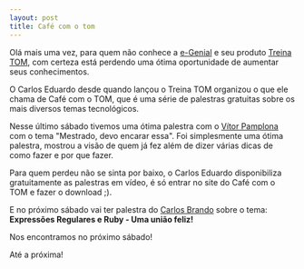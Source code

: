 ```yaml
---
layout: post
title: Café com o tom
---
```


Olá mais uma vez, para quem não conhece a [e-Genial](http://www.egenial.com.br) e seu produto [Treina TOM](http://www.treinatom.com.br), com certeza está perdendo uma ótima oportunidade de aumentar seus conhecimentos.

O Carlos Eduardo desde quando lançou o Treina TOM organizou o que ele chama de Café com o TOM, que é uma série de palestras gratuitas sobre os mais diversos temas tecnológicos.

Nesse último sábado tivemos uma ótima palestra com o [Vítor Pamplona](http://www.vitorpamplona.com/) com o tema "Mestrado, devo encarar essa". Foi simplesmente uma ótima palestra, mostrou a visão de quem já fez além de dizer várias dicas de como fazer e por que fazer.

Para quem perdeu não se sinta por baixo, o Carlos Eduardo disponibiliza gratuitamente as palestras em vídeo, é só entrar no site do Café com o TOM e fazer o download ;).

E no próximo sábado vai ter palestra do [Carlos Brando](http://www.nomeojogo.com) sobre o tema: **Expressões Regulares e Ruby - Uma união feliz!**

Nos encontramos no próximo sábado!

Até a próxima!
